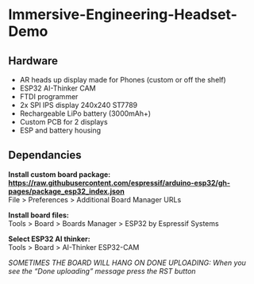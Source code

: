 # Immersive-Engineering-Headset-Demo

## Hardware 

* AR heads up display made for Phones (custom or off the shelf)  
* ESP32 AI-Thinker CAM  
* FTDI programmer  
* 2x SPI IPS display 240x240 ST7789  
* Rechargeable LiPo battery (3000mAh+)
* Custom PCB for 2 displays
* ESP and battery housing  
## Dependancies 

**Install custom board package: https://raw.githubusercontent.com/espressif/arduino-esp32/gh-pages/package_esp32_index.json**  
File > Preferences > Additional Board Manager URLs  

**Install board files:**  
Tools > Board > Boards Manager > ESP32 by Espressif Systems  

**Select ESP32 AI thinker:**  
Tools > Board > AI-Thinker ESP32-CAM  

_SOMETIMES THE BOARD WILL HANG ON DONE UPLOADING: When you see the “Done uploading” message press the RST button_
